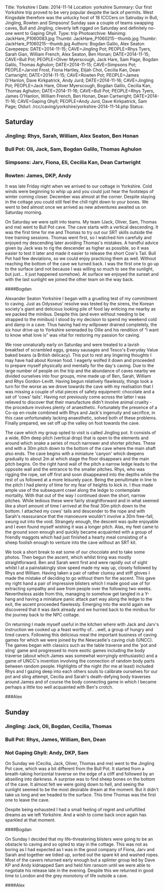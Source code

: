 Title: Yorkshire I
Date: 2014-11-14
Location: yorkshire
Summary: Our first Yorkshire trip proved to be very popular despite the lack of permits. West Kingsdale therefore was the unlucky host of 18 ICCCers on Satruday in Bull, Jingling, Rowten and Simpsons! Sunday saw a couple of teams swapping caves, Bull and Jingling, cleverly left rigged on Saturday and definitely no-one went to Gaping Ghyll.
Type: trip
Photoarchive:
Mainimg: JackHare_P1060083.jpg
Thumbl: JackHare_P1060215--thumb.jpg
Thumbr: JackHare_P1060215--thumb.jpg
Authors: Bogdan Galilo, Alex Seaton
Cavepeeps: DATE=2014-11-15; CAVE=Jingling Pot; PEOPLE=Rhys Tyers, Sarah Gian, William French, Alex Seaton, Ben Honan;
           DATE=2014-11-15; CAVE=Bull Pot; PEOPLE=Oliver Myerscough, Jack Hare, Sam Page, Bogdan Galilo, Thomas Aghulon;
           DATE=2014-11-15; CAVE=Simpsons Pot; PEOPLE=Jarvist Frost, Fiona Hartley, Elijah Choi, Cecilia Kan, Dean Cartwright;
           DATE=2014-11-15; CAVE=Rowten Pot; PEOPLE=James O'Hanlon, Dave Kirkpatrick, Andy Jurd;
           DATE=2014-11-16; CAVE=Jingling Pot; PEOPLE=Jack Hare, Oliver Myerscough, Bogdan Galilo, Cecilia Kan, Thomas Aghulon;
           DATE=2014-11-16; CAVE=Bull Pot; PEOPLE=Rhys Tyers, James O'Hanlon, William French, Ben Honan, Dean Cartwright;
           DATE=2014-11-16; CAVE=Gaping Ghyll; PEOPLE=Andy Jurd, Dave Kirkpatrick, Sam Page;
Oldurl: /rcc/caving/yorkshire/yorkshire-2014-11-14.php
Status:
##  Saturday 

###  Jingling: Rhys, Sarah, William, Alex Seaton, Ben Honan

###  Bull Pot: Oli, Jack, Sam, Bogdan Galilo, Thomas Aghulon

###  Simpsons: Jarv, Fiona, Eli, Cecilia Kan, Dean Cartwright

###  Rowten: James, DKP, Andy

It was late Friday night when we arrived to our cottage in Yorkshire. Cold winds were beginning to whip up and you could just hear the footsteps of winter coming closer. December was almost at the corner. Despite staying in the cottage you could still feel the chill right down to your bones. We went to bed almost once we arrived as new adventures awaited us on Saturday morning.

On Saturday we were split into teams. My team (Jack, Oliver, Sam, Thomas and me) went to Bull Pot cave. The cave starts with a vertical descending. It was the first time for me and Thomas to try out our SRT skills outside the tree training sessions. Thomas went first, so I watched him carefully and enjoyed my descending later avoiding Thomas's mistakes. A handful advice given by Jack was to rig the descender as higher as possible, so it was easier to test it later and made it easier to release the short Cow's Tail. Bull Pot had few deviations, so we could enjoy practicing them as well. Without reaching the bottom of the cave we turned back. I was the first one to go up to the surface (and not because I was willing so much to see the sunlight, but just... it just happened somehow). At surface we enjoyed the sunset and with the last sunlight we joined the other team on the way back.

####Bogdan

Alexander Seaton Yorkshire I began with a gruelling test of my commitment to caving. Just as Odysseus' resolve was tested by the sirens, the Korean society's giant and delicious looking pile of food lay enticing me nearby as we packed the minibus. Despite this (and even without needing to be strapped to the minibus) I stood by my decision to spend my weekend cold and damp in a cave. Thus having had my willpower drained completely, the six hour drive up to Yorkshire serenaded by Ollie and his rendition of “I want to know what love is” was vital for restoring my passion for caving.

We rose unnaturally early on Saturday and were treated to a lavish breakfast of scrambled eggs, greasy sausages and Tesco's Everyday Value baked beans (a British delicacy). This put to rest any lingering thoughts I may have had about Korean food. I eagerly wolfed it down and proceeded to prepare myself physically and mentally for the day's caving. Due to the large number of people on the trip and the abundance of caves nearby we divided ourselves into four groups, mine made up of Ben, Sarah, William and Rhys Gordon-Levitt. Having begun relatively flawlessly, things took a turn for the worse as we drove towards the cave with my realisation that I was missing a couple of vital pieces of safety equipment: chocolate and a set of 'cows' tails'. Having not previously come across the latter I was relieved to discover that their manufacture didn't involve animal cruelty - the procedure involves plenty of anaesthetic. Fortunately the presence of a Co-op en-route combined with Rhys and Jack's ingenuity and sacrifice, in this case unfortunately lacking anaesthetic, solved both of these problems. Finally prepared, we set off up the valley on foot towards the cave.

The cave which my group opted to visit is called Jingling pot. It consists of a wide, 60m deep pitch (vertical drop) that is open to the elements and around which snake a series of much narrower and shorter pitches. These end with a 30m pitch down to the bottom of the cave where the main shaft also ends. The cave begins with a miniature 'canyon' which deepens gradually to about 2m at which stage the floor disappears and the main pitch begins. On the right hand wall of the pitch a narrow ledge leads to the opposite wall and the entrance to the smaller pitches. Rhys, who was rigging the rope, set off first and soon disappeared into the depths while the rest of us followed at a more leisurely pace. Being the penultimate in line to the pitch I had plenty of time for my fear of heights to kick in. I thus made ample use of the subsequent crawl along the ledge to contemplate mortality. With that out of the way I continued down the short, narrow pitches. While tedious these were fairly straightforward and in what seemed like a short amount of time I arrived at the final 30m pitch down to the bottom. I attached my cows' tails and descender to the rope and with Sarah's reassurance that the manoeuvre wouldn't involve a 30m free-fall, swung out into the void. Strangely enough, the descent was quite enjoyable and I even found myself wishing it was a longer pitch. Alas, my feet came to the ground soon enough and quickly became acquainted with a group of friendly maggots which had just finished a hearty meal consisting of a sheep foolish enough to venture into the cave without an SRT kit.

We took a short break to eat some of our chocolate and to take some photos. Then begun the ascent, which whilst tiring was mostly straightforward. Ben and Sarah went first and were rapidly out of sight whilst I at a painstakingly slow speed made my way up, closely followed by Rhys and William. Having taken a pair of rather clumsy and stiff gloves I made the mistake of deciding to go without them for the ascent. This gave my right hand a pair of impressive blisters which I made good use of for extracting sympathy and awe from people over the following two weeks. Nevertheless aside from this, managing to somehow get tangled in a Y-hang and having a miniature panic attack part way along the ledge to the exit, the ascent proceeded flawlessly. Emerging into the world again we discovered that it was dark already and we hurried back to the minibus for the journey back to the NPC cottage.

On returning I made myself useful in the kitchen where with Jack and Jarv's instruction we cooked up a feast worthy of.. ..well, a group of hungry and tired cavers. Following this delicious meal the important business of caving games for which we were joined by the Newcastle's caving club (UNCC). The games began with classics such as the table traverse and the 'pot and sling' game and progressed to more exotic games including the body traverse (about which James was somewhat worryingly enthusiastic) and a game of UNCC's invention involving the connection of random body parts between random people. Highlights of the night (for me at least) included Rhys and I gazing deep into each others souls to calibrate ourselves for our pot and sling attempt, Cecilia and Sarah's death-defying body traverses around James and of course the body connecting game in which I became perhaps a little too well acquainted with Ben's crotch.

###Alex

##  Sunday

###  Jingling: Jack, Oli, Bogdan, Cecilia, Thomas

###  Bull Pot: Rhys, James, William, Ben, Dean

###  Not Gaping Ghyll: Andy, DKP, Sam

On Sunday we (Cecilia, Jack, Oliver, Thomas and me) went to the Jingling Pot cave, which was a bit different from the Bull Pot. It started from a breath-taking horizontal traverse on the edge of a cliff and followed by an abseiling into darkness. A surprise was to find sheep bones on the bottom of the cave. It almost felt we were going down to hell, and seeing the sunlight seemed to be the most desirable dream at the moment. But it didn't take us long and we headed to the surface. This time Thomas was the first one to leave the cave.

Despite being exhausted I had a small feeling of regret and unfulfilled dreams as we left Yorkshire. And a wish to come back once again has sparkled at that moment.

####Bogdan

On Sunday I decided that my life-threatening blisters were going to be an obstacle to caving and so opted to stay in the cottage. This was not as boring as I had expected as I was in the good company of Fiona, Jarv and Sarah and together we tidied up, sorted out the spare kit and washed ropes. Most of the cavers returned early enough but a splinter group led by Dave KP and Andy kidnapped Sam and held him ransom until we were able to negotiate his release late in the evening. Despite this we returned in good time to London and the grey monotony of life outside a cave.

####Alex
